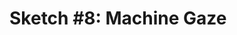 # Sketch #8: Machine Gaze
<!-- 
Create a Magic Mirror that augments or replaces a person’s digital “reflection” with additional information or graphics.

Download [this template](08_magic_mirror.zip) to begin, which includes the [clmtracker library](https://github.com/auduno/clmtrackr) to identify the coordinates of key facial features. Incorporate these coordinates into abstract animation or use them as anchors for text or external images.

Your mirror should in some way address the relationship between our physical and digital identities.

Crits [here](https://docs.google.com/document/d/1RTdNSnuo-Aji3hhhp40rOsZyhjG0r8lnc9J81x7_Xuk/edit?usp=sharing)

### p5 template

```javascript
let capture
let tracker

function setup() {

    createCanvas(800, 600)

    // start capturing video
    capture = createCapture(VIDEO)
    capture.size(800, 600)
    capture.hide()

    // create the tracker
    tracker = new clm.tracker()
    tracker.init()
    tracker.start(capture.elt)    

}


function draw() {    

    background(0)
    
    // show the video feed
    image(capture, 0, 0, capture.width, capture.height)

    // get data from tracker
    let positions = tracker.getCurrentPosition()

    // make sure we have data to work with
    if (positions.length > 0) {

        stroke(255)
        fill(255)

        // draw the data
        let i = 0
        while (i < positions.length - 1) {
            ellipse(positions[i][0], positions[i][1], 4, 4)
            text(i, positions[i][0], positions[i][1])
            line(positions[i][0], positions[i][1], positions[i+1][0], positions[i+1][1])

            i += 1
        }

        // overlay eyes
        let leftEyeX = positions[32][0]
        let leftEyeY = positions[32][1]

        let rightEyeX = positions[27][0]
        let rightEyeY = positions[27][1]
        
        push()
        fill(255, 0, 0)
        ellipse(leftEyeX, leftEyeY, 20, 20)
        ellipse(rightEyeX, rightEyeY, 20, 20)
        pop()        

        // measure distances between features
        let noseX = positions[62][0]
        let noseY = positions[62][1]

        let leftNostrilX = positions[43][0]
        let leftNostrilY = positions[43][1]

        let rightNostrilX = positions[42][0]
        let rightNostrilY = positions[42][1]

        let distanceLeft = dist(noseX, noseY, leftNostrilX, leftNostrilY) 
        let distanceRight = dist(noseX, noseY, rightNostrilX, rightNostrilY)

        if (distanceLeft > distanceRight) {
            print('facing right')
        } else {
            print('facing left')
        }


    }

}

```


### Add a cheek point

```javascript
        let anchor1X = positions[39][0]
        let anchor1Y = positions[39][1]

        let anchor2X = positions[12][0]
        let anchor2Y = positions[12][1]

        let cheekX = (anchor1X + anchor2X) / 2
        let cheekY = (anchor1Y + anchor2Y) / 2
        fill(255, 100, 0)
        ellipse(cheekX, cheekY, 30, 30)
```        


### Darth Vader mask example with rotation

```javascript
let capture
let tracker

let darth

function preload() {

    darth = loadImage('darth.png')

}

function setup() {

    createCanvas(800, 600)

    // start capturing video
    capture = createCapture(VIDEO)
    capture.size(800, 600)
    capture.hide()

    // create the tracker
    tracker = new clm.tracker()
    tracker.init()
    tracker.start(capture.elt)    

}


function draw() {    

    background(0)
    
    // show the video feed
    image(capture, 0, 0, capture.width, capture.height)

    // get data from tracker
    let positions = tracker.getCurrentPosition()

    if (positions.length > 0) {  

        // define some reference positions for the nose and on either side of the face
        let noseX = positions[62][0]
        let noseY = positions[62][1]

        let bridgeX = positions[33][0]
        let bridgeY = positions[33][1]

        let faceLeftX = positions[1][0]
        let faceLeftY = positions[1][1]

        let faceRightX = positions[13][0]
        let faceRightY = positions[13][1]


        // measure the width of the face
        let face_width = dist(faceLeftX, faceLeftY, faceRightX, faceRightY)
        print(face_width)

        let ratio = darth.height / darth.width          // the aspect ratio of the image
        let w = face_width * 2                          // make darth's helmet a big bigger
        let h = w * ratio                               // define the height in terms of the width

  
        // get the angle of head tilt
        let v1 = createVector(bridgeX - noseX, bridgeY - noseY)
        let v2 = createVector(0, -100)
        let a = v2.angleBetween(v1)

        push()        
        translate(noseX, noseY) // rotate around the nose
        angleMode(DEGREES)
        rotate(a)
        image(darth, -w/2, -h/2, w, h)    // center the scaled image   
        pop()

        // draw the points for reference
        push()
        fill(0, 255, 0)
        ellipse(noseX, noseY, 10, 10)
        ellipse(bridgeX, bridgeY, 10, 10)
        ellipse(faceLeftX, faceLeftY, 10, 10)
        ellipse(faceRightX, faceRightY, 10, 10)
        line(faceLeftX, faceLeftY, faceRightX, faceRightY)
        line(noseX, noseY, bridgeX, bridgeY)
        pop()        


    }

}

```
 -->